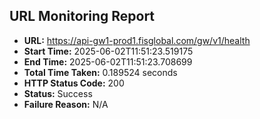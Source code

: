 ## URL Monitoring Report

- **URL:** https://api-gw1-prod1.fisglobal.com/gw/v1/health
- **Start Time:** 2025-06-02T11:51:23.519175
- **End Time:** 2025-06-02T11:51:23.708699
- **Total Time Taken:** 0.189524 seconds
- **HTTP Status Code:** 200
- **Status:** Success
- **Failure Reason:** N/A

